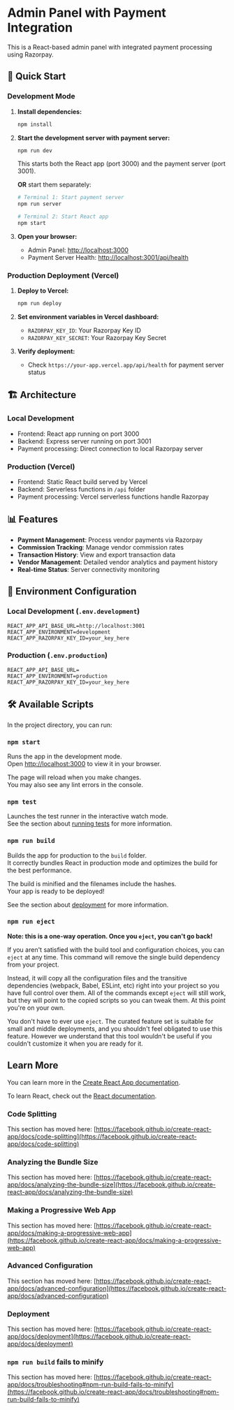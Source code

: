 # Admin Panel with Payment Integration

This is a React-based admin panel with integrated payment processing using Razorpay.

## 🚀 Quick Start

### Development Mode

1. **Install dependencies:**
   ```bash
   npm install
   ```

2. **Start the development server with payment server:**
   ```bash
   npm run dev
   ```
   This starts both the React app (port 3000) and the payment server (port 3001).

   **OR** start them separately:
   ```bash
   # Terminal 1: Start payment server
   npm run server

   # Terminal 2: Start React app
   npm start
   ```

3. **Open your browser:**
   - Admin Panel: [http://localhost:3000](http://localhost:3000)
   - Payment Server Health: [http://localhost:3001/api/health](http://localhost:3001/api/health)

### Production Deployment (Vercel)

1. **Deploy to Vercel:**
   ```bash
   npm run deploy
   ```

2. **Set environment variables in Vercel dashboard:**
   - `RAZORPAY_KEY_ID`: Your Razorpay Key ID
   - `RAZORPAY_KEY_SECRET`: Your Razorpay Key Secret

3. **Verify deployment:**
   - Check `https://your-app.vercel.app/api/health` for payment server status

## 🏗️ Architecture

### Local Development
- Frontend: React app running on port 3000
- Backend: Express server running on port 3001
- Payment processing: Direct connection to local Razorpay server

### Production (Vercel)
- Frontend: Static React build served by Vercel
- Backend: Serverless functions in `/api` folder
- Payment processing: Vercel serverless functions handle Razorpay

## 📊 Features

- **Payment Management**: Process vendor payments via Razorpay
- **Commission Tracking**: Manage vendor commission rates
- **Transaction History**: View and export transaction data
- **Vendor Management**: Detailed vendor analytics and payment history
- **Real-time Status**: Server connectivity monitoring

## 🔧 Environment Configuration

### Local Development (`.env.development`)
```
REACT_APP_API_BASE_URL=http://localhost:3001
REACT_APP_ENVIRONMENT=development
REACT_APP_RAZORPAY_KEY_ID=your_key_here
```

### Production (`.env.production`)
```
REACT_APP_API_BASE_URL=
REACT_APP_ENVIRONMENT=production
REACT_APP_RAZORPAY_KEY_ID=your_key_here
```

## 🛠️ Available Scripts

In the project directory, you can run:

### `npm start`

Runs the app in the development mode.\
Open [http://localhost:3000](http://localhost:3000) to view it in your browser.

The page will reload when you make changes.\
You may also see any lint errors in the console.

### `npm test`

Launches the test runner in the interactive watch mode.\
See the section about [running tests](https://facebook.github.io/create-react-app/docs/running-tests) for more information.

### `npm run build`

Builds the app for production to the `build` folder.\
It correctly bundles React in production mode and optimizes the build for the best performance.

The build is minified and the filenames include the hashes.\
Your app is ready to be deployed!

See the section about [deployment](https://facebook.github.io/create-react-app/docs/deployment) for more information.

### `npm run eject`

**Note: this is a one-way operation. Once you `eject`, you can't go back!**

If you aren't satisfied with the build tool and configuration choices, you can `eject` at any time. This command will remove the single build dependency from your project.

Instead, it will copy all the configuration files and the transitive dependencies (webpack, Babel, ESLint, etc) right into your project so you have full control over them. All of the commands except `eject` will still work, but they will point to the copied scripts so you can tweak them. At this point you're on your own.

You don't have to ever use `eject`. The curated feature set is suitable for small and middle deployments, and you shouldn't feel obligated to use this feature. However we understand that this tool wouldn't be useful if you couldn't customize it when you are ready for it.

## Learn More

You can learn more in the [Create React App documentation](https://facebook.github.io/create-react-app/docs/getting-started).

To learn React, check out the [React documentation](https://reactjs.org/).

### Code Splitting

This section has moved here: [https://facebook.github.io/create-react-app/docs/code-splitting](https://facebook.github.io/create-react-app/docs/code-splitting)

### Analyzing the Bundle Size

This section has moved here: [https://facebook.github.io/create-react-app/docs/analyzing-the-bundle-size](https://facebook.github.io/create-react-app/docs/analyzing-the-bundle-size)

### Making a Progressive Web App

This section has moved here: [https://facebook.github.io/create-react-app/docs/making-a-progressive-web-app](https://facebook.github.io/create-react-app/docs/making-a-progressive-web-app)

### Advanced Configuration

This section has moved here: [https://facebook.github.io/create-react-app/docs/advanced-configuration](https://facebook.github.io/create-react-app/docs/advanced-configuration)

### Deployment

This section has moved here: [https://facebook.github.io/create-react-app/docs/deployment](https://facebook.github.io/create-react-app/docs/deployment)

### `npm run build` fails to minify

This section has moved here: [https://facebook.github.io/create-react-app/docs/troubleshooting#npm-run-build-fails-to-minify](https://facebook.github.io/create-react-app/docs/troubleshooting#npm-run-build-fails-to-minify)
